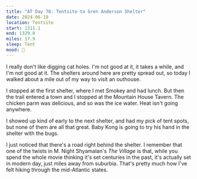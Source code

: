 ```yaml
---
title: "AT Day 78: Tentsite to Gren Anderson Shelter"
date: 2024-06-19
location: Tentsite
start: 1311.1
end: 1329.0
miles: 17.9
sleep: Tent
mood: 🙂
---
```

I really don't like digging cat holes. I'm not good at it, it takes a while, and I'm not good at it. The shelters around here are pretty spread out, so today I walked about a mile out of my way to visit an outhouse.

I stopped at the first shelter, where I met Smokey and had lunch. But then the trail entered a town and I stopped at the Mountain House Tavern. The chicken parm was delicious, and so was the ice water. Heat isn't going anywhere.

I showed up kind of early to the next shelter, and had my pick of tent spots, but none of them are all that great. Baby Kong is going to try his hand in the shelter with the bugs.

I just noticed that there's a road right behind the shelter. I remember that one of the twists in M. Night Shyamalan's *The Village* is that, while you spend the whole movie thinking it's set centuries in the past, it's actually set in modern day, just miles away from suburbia. That's pretty much how I've felt hiking through the mid-Atlantic states.

